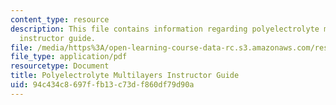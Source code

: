 ```yaml
---
content_type: resource
description: This file contains information regarding polyelectrolyte multilayers
  instructor guide.
file: /media/https%3A/open-learning-course-data-rc.s3.amazonaws.com/res-tll-004-stem-concept-videos-fall-2013/94c434c8697ffb13c73df860df79d90a_MITRES_TLL-004F13_PolGuide.pdf
file_type: application/pdf
resourcetype: Document
title: Polyelectrolyte Multilayers Instructor Guide
uid: 94c434c8-697f-fb13-c73d-f860df79d90a
---
```

